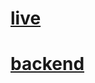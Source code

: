 # [live](https://odev-3-burakpncr-7eyhmqvgo-burakpncr.vercel.app/)
# [backend](https://shrouded-harbor-67855.herokuapp.com/)
